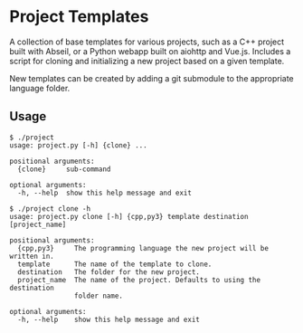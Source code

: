 # Project Templates
A collection of base templates for various projects, such as a C++ project built with Abseil, or a Python webapp built on aiohttp and Vue.js. Includes a script for cloning and initializing a new project based on a given template.

New templates can be created by adding a git submodule to the appropriate language folder.

## Usage

```
$ ./project
usage: project.py [-h] {clone} ...

positional arguments:
  {clone}     sub-command

optional arguments:
  -h, --help  show this help message and exit
```

```
$ ./project clone -h
usage: project.py clone [-h] {cpp,py3} template destination [project_name]

positional arguments:
  {cpp,py3}     The programming language the new project will be written in.
  template      The name of the template to clone.
  destination   The folder for the new project.
  project_name  The name of the project. Defaults to using the destination
                folder name.

optional arguments:
  -h, --help    show this help message and exit
```